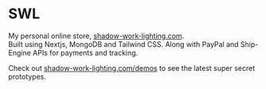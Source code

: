 # SWL
My personal online store, [shadow-work-lighting.com](https://www.shadow-work-lighting.com/).  
  Built using Nextjs, MongoDB and Tailwind CSS. Along with PayPal and Ship-Engine APIs for payments and tracking.

  Check out [shadow-work-lighting.com/demos](https://www.shadow-work-lighting.com/demos) to see the latest super secret prototypes.
